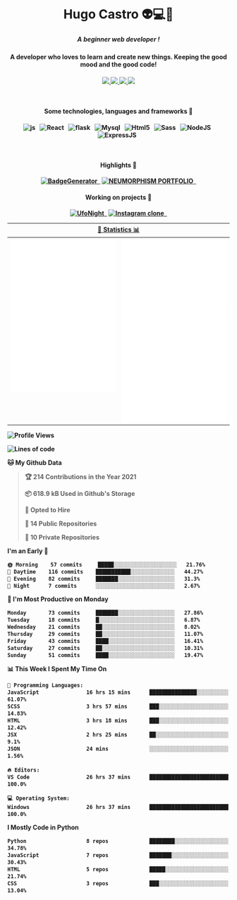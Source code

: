 <h1 align="center">Hugo Castro 👽💻🌌</h1>
<h5 align="center">A beginner web developer !</h5>
<h4 align="center">A developer who loves to learn and create new things. Keeping the good mood and the good code!<h4/>
<p align="center">
		<a href="https://stackoverflow.com/users/11444549/hugo">
		<img src="https://img.shields.io/badge/-Stackoverflow-79db75?style=for-the-badge&logo=Stackoverflow&logoColor=white" />
	</a>
		<a href="https://api.whatsapp.com/send?phone=5532988940411text=Oii, vim pelo github!">
		<img src="https://img.shields.io/badge/WHATSAPP-79db75.svg?&style=for-the-badge&logo=whatsapp&logoColor=white" />
	</a>
		<a href="mailto:hugocastrohc@outlook.com">
		<img src="https://img.shields.io/badge/email-79db75.svg?&style=for-the-badge&logo=protonmail&logoColor=white" />
	<a href="https://open.spotify.com/user/22uat6ppbmvcvyia5me7tdmci">
		<img src="https://img.shields.io/badge/spotify-79db75.svg?&style=for-the-badge&logo=spotify&logoColor=white" />
	</a>
</p>

<br>

<h4 align="center"> Some technologies, languages and frameworks 🚀<h4/>
<p align="center">
	<img src="https://img.shields.io/badge/javascript-79db75.svg?&style=for-the-badge&logo=javascript&logoColor=white" alt="js" />&nbsp;&nbsp;
	<img src="https://img.shields.io/badge/-React-79db75?style=for-the-badge&logo=react&logoColor=white" alt="React" />&nbsp;&nbsp;
	<img src="https://img.shields.io/badge/flask-79db75.svg?&style=for-the-badge&logo=flask&logoColor=white" alt="flask" />&nbsp;&nbsp;
	<img src="https://img.shields.io/badge/mysql-79db75.svg?style=for-the-badge&logo=mysql&logoColor=white" alt="Mysql" />&nbsp;&nbsp;
	<img src="https://img.shields.io/badge/html5-79db75.svg?style=for-the-badge&logo=html5&logoColor=white" alt="Html5" />&nbsp;&nbsp;
	<img src="https://img.shields.io/badge/sass-79db75.svg?style=for-the-badge&logo=sass&logoColor=white" alt="Sass" />&nbsp;&nbsp;
	<img src="https://img.shields.io/badge/node.js-79db75.svg?style=for-the-badge&" alt="NodeJS" />&nbsp;&nbsp;
	<img src="https://img.shields.io/badge/express.js-79db75.svg?style=for-the-badge&" alt="ExpressJS" />&nbsp;&nbsp;
	

</p>

<br>
<h4 align="center"> Highlights 🔆<h4/>
<p align="center">
	  <a text-decoration="none" href="https://pypi.org/project/BadgeGenerator"><img src="https://img.shields.io/badge/BadgeGenerator-79db75.svg?style=for-the-badge&logo=pythonfor-the-badge&logo=django" alt="BadgeGenerator" />&nbsp;&nbsp;<a/>
	<a text-decoration="none" href="https://github.com/HugoCastroBR/Neumorphism_Portfolio"><img src="https://img.shields.io/badge/neumorphism_portfolio-79db75.svg?style=for-the-badge" alt="NEUMORPHISM PORTFOLIO" />&nbsp;&nbsp;<a/>
</p>
<h4 align="center"> Working on projects 🔨<h4/>
	
<p align="center">
	<a text-decoration="none" href="https://github.com/HugoCastroBR/ufonight"><img src="https://img.shields.io/badge/UfoNight-79db75.svg?style=for-the-badge" alt="UfoNight"/>&nbsp;&nbsp;<a/>
		<a text-decoration="none" href="https://github.com/HugoCastroBR/ufonight"><img src="https://img.shields.io/badge/Instagram%20Clone-79db75.svg?style=for-the-badge" alt="Instagram clone"/>&nbsp;&nbsp;<a/>
</p>

<table>
	<tr>
	    <th colspan="2" align="center">
	      <a href="" >🧩 Statistics 📊 </a>
	    </th>
	</tr>
	<tr>
	    <th valign="top" width="600"><img src="https://github.com/HugoCastroBR/HugoCastroBR/blob/master/Isometric.svg"  /></th>
	    <th width="600"><img src="https://github.com/HugoCastroBR/HugoCastroBR/blob/master/metrics.plugin.habits.svg"  />
		<img src="https://github.com/HugoCastroBR/HugoCastroBR/blob/master/metrics.plugin.activity.svg"  />
	    </th>
  	</tr>
	
<table/>

<!--START_SECTION:waka-->
![Profile Views](http://img.shields.io/badge/Profile%20Views-80-blue)

![Lines of code](https://img.shields.io/badge/From%20Hello%20World%20I%27ve%20Written-70%20lines%20of%20code-blue)

**🐱 My Github Data** 

> 🏆 214 Contributions in the Year 2021
 > 
> 📦 618.9 kB Used in Github's Storage 
 > 
> 💼 Opted to Hire
 > 
> 📜 14 Public Repositories 
 > 
> 🔑 10 Private Repositories  
 > 
**I'm an Early 🐤** 

```text
🌞 Morning    57 commits     █████░░░░░░░░░░░░░░░░░░░░   21.76% 
🌆 Daytime    116 commits    ███████████░░░░░░░░░░░░░░   44.27% 
🌃 Evening    82 commits     ███████░░░░░░░░░░░░░░░░░░   31.3% 
🌙 Night      7 commits      ░░░░░░░░░░░░░░░░░░░░░░░░░   2.67%

```
📅 **I'm Most Productive on Monday** 

```text
Monday       73 commits     ███████░░░░░░░░░░░░░░░░░░   27.86% 
Tuesday      18 commits     █░░░░░░░░░░░░░░░░░░░░░░░░   6.87% 
Wednesday    21 commits     ██░░░░░░░░░░░░░░░░░░░░░░░   8.02% 
Thursday     29 commits     ██░░░░░░░░░░░░░░░░░░░░░░░   11.07% 
Friday       43 commits     ████░░░░░░░░░░░░░░░░░░░░░   16.41% 
Saturday     27 commits     ██░░░░░░░░░░░░░░░░░░░░░░░   10.31% 
Sunday       51 commits     ████░░░░░░░░░░░░░░░░░░░░░   19.47%

```


📊 **This Week I Spent My Time On** 

```text
💬 Programming Languages: 
JavaScript               16 hrs 15 mins      ███████████████░░░░░░░░░░   61.07% 
SCSS                     3 hrs 57 mins       ███░░░░░░░░░░░░░░░░░░░░░░   14.83% 
HTML                     3 hrs 18 mins       ███░░░░░░░░░░░░░░░░░░░░░░   12.42% 
JSX                      2 hrs 25 mins       ██░░░░░░░░░░░░░░░░░░░░░░░   9.1% 
JSON                     24 mins             ░░░░░░░░░░░░░░░░░░░░░░░░░   1.56%

🔥 Editors: 
VS Code                  26 hrs 37 mins      █████████████████████████   100.0%

💻 Operating System: 
Windows                  26 hrs 37 mins      █████████████████████████   100.0%

```

**I Mostly Code in Python** 

```text
Python                   8 repos             ████████░░░░░░░░░░░░░░░░░   34.78% 
JavaScript               7 repos             ███████░░░░░░░░░░░░░░░░░░   30.43% 
HTML                     5 repos             █████░░░░░░░░░░░░░░░░░░░░   21.74% 
CSS                      3 repos             ███░░░░░░░░░░░░░░░░░░░░░░   13.04%

```



<!--END_SECTION:waka-->



